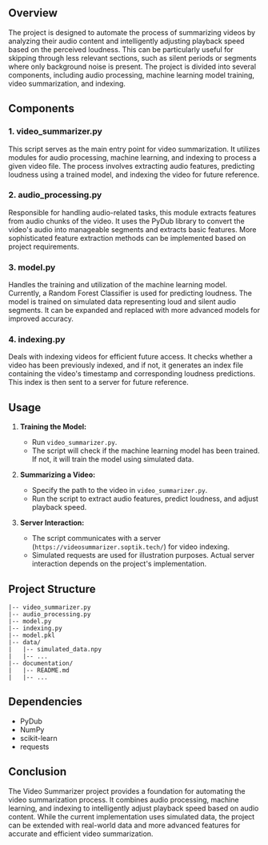## Overview

The project is designed to automate the process of summarizing videos by analyzing their audio content and intelligently adjusting playback speed based on the perceived loudness. This can be particularly useful for skipping through less relevant sections, such as silent periods or segments where only background noise is present. The project is divided into several components, including audio processing, machine learning model training, video summarization, and indexing.

## Components

### 1. **video_summarizer.py**

This script serves as the main entry point for video summarization. It utilizes modules for audio processing, machine learning, and indexing to process a given video file. The process involves extracting audio features, predicting loudness using a trained model, and indexing the video for future reference.

### 2. **audio_processing.py**

Responsible for handling audio-related tasks, this module extracts features from audio chunks of the video. It uses the PyDub library to convert the video's audio into manageable segments and extracts basic features. More sophisticated feature extraction methods can be implemented based on project requirements.

### 3. **model.py**

Handles the training and utilization of the machine learning model. Currently, a Random Forest Classifier is used for predicting loudness. The model is trained on simulated data representing loud and silent audio segments. It can be expanded and replaced with more advanced models for improved accuracy.

### 4. **indexing.py**

Deals with indexing videos for efficient future access. It checks whether a video has been previously indexed, and if not, it generates an index file containing the video's timestamp and corresponding loudness predictions. This index is then sent to a server for future reference.

## Usage

1. **Training the Model:**
   - Run `video_summarizer.py`.
   - The script will check if the machine learning model has been trained. If not, it will train the model using simulated data.
   
2. **Summarizing a Video:**
   - Specify the path to the video in `video_summarizer.py`.
   - Run the script to extract audio features, predict loudness, and adjust playback speed.
   
3. **Server Interaction:**
   - The script communicates with a server (`https://videosummarizer.soptik.tech/`) for video indexing.
   - Simulated requests are used for illustration purposes. Actual server interaction depends on the project's implementation.

## Project Structure

```
|-- video_summarizer.py
|-- audio_processing.py
|-- model.py
|-- indexing.py
|-- model.pkl
|-- data/
|   |-- simulated_data.npy
|   |-- ...
|-- documentation/
|   |-- README.md
|   |-- ...
```

## Dependencies

- PyDub
- NumPy
- scikit-learn
- requests

## Conclusion

The Video Summarizer project provides a foundation for automating the video summarization process. It combines audio processing, machine learning, and indexing to intelligently adjust playback speed based on audio content. While the current implementation uses simulated data, the project can be extended with real-world data and more advanced features for accurate and efficient video summarization.